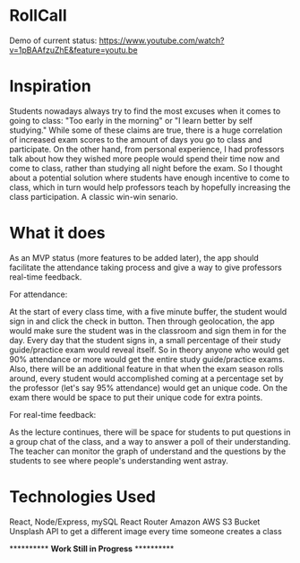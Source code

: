 # RollCall

Demo of current status: https://www.youtube.com/watch?v=1pBAAfzuZhE&feature=youtu.be


# Inspiration #

Students nowadays always try to find the most excuses when it comes to going to class: "Too early in the morning" or "I learn better by self studying." While some of these claims are true, there is a huge correlation of increased exam scores to the amount of days you go to class and participate. On the other hand, from personal experience, I had professors talk about how they wished more people would spend their time now and come to class, rather than studying all night before the exam. So I thought about a potential solution where students have enough incentive to come to class, which in turn would help professors teach by hopefully increasing the class participation. A classic win-win senario. 

# What it does #

As an MVP status (more features to be added later), the app should facilitate the attendance taking process and give a way to give professors real-time feedback. 

For attendance: 

At the start of every class time, with a five minute buffer, the student would sign in and click the check in button. Then through geolocation, the app would make sure the student was in the classroom and sign them in for the day. Every day that the student signs in, a small percentage of their study guide/practice exam would reveal itself. So in theory anyone who would get 90% attendance or more would get the entire study guide/practice exams. Also, there will be an additional feature in that when the exam season rolls around, every student would accomplished coming at a percentage set by the professor (let's say 95% attendance) would get an unique code. On the exam there would be space to put their unique code for extra points. 

For real-time feedback:

As the lecture continues, there will be space for students to put questions in a group chat of the class, and a way to answer a poll of their understanding. The teacher can monitor the graph of understand and the questions by the students to see where people's understanding went astray.


# Technologies Used #

React, Node/Express, mySQL 
React Router 
Amazon AWS S3 Bucket 
Unsplash API to get a different image every time someone creates a class 



********** **Work Still in Progress** ********** 

